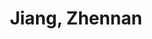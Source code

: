 ---
layout: profile
title: Jiang, Zhennan
name: Jiang, Zhennan
role: Ph.D.
image: /assets/img/team/jiangzhennan.jpg
permalink: /team/jiang-zhennan/
email: stjzn0410@gmail.com
education:
  - degree: Ph.D. Candidate
    institution:  Zhongguancun Academy & Insitute of Automation, Chinese Academy of Sciences
    period: 2024-Present
    advisor: Prof. Yu Chao & Prof. Zhao Dongbin & Prof. Li Haoran
    major: Computer Science
  - degree: B.Sc. 
    institution: Central South University
    period: 2020-2024
    major: Automation
    rank: 1/240

research_areas:
  - Deep Reinforcement Learning
  - Embodied AI
  - Deep Generative Model

biography: |
  Welcome! I’m Jiang Zhennan (江震南), a first-year Ph.D. student in Technology for Computer Applications at the Institute of Automation, Chinese Academy of Sciences (CASIA). I am fortunate to have Prof. Zhao Dongbin (IEEE Fellow) as my chief supervisor, alongside Dr. Li Haoran as my co-supervisor. Currently, I am also undergoing joint training at Zhongguancun Academy, under the mentorship of Prof. Yu Chao.

  My research interests currently focus on reinforcement learning and robotics. In the future, I aim to delve into embodied intelligence technologies and their applications.

publications:
  - title: "Generalizing Consistency Policy to Visual RL with Prioritized Proximal Experience Regularization"
    authors: "Haoran Li, Zhennan Jiang, Yuhui Chen, and Dongbin Zhao"
    venue: "NeurIPS 2024"
    year: 2024
    abstract: "With high-dimensional state spaces, visual reinforcement learning (RL) faces significant challenges in exploitation and exploration, resulting in low sample efficiency and training stability. As a time-efficient diffusion model, although consistency models have been validated in online state-based RL, it is still an open question whether it can be extended to visual RL. In this paper, we investigate the impact of non-stationary distribution and the actor-critic framework on consistency policy in online RL, and find that consistency policy was unstable during the training, especially in visual RL with the high-dimensional state space. To this end, we suggest sample-based entropy regularization to stabilize the policy training, and propose a consistency policy with prioritized proximal experience regularization (CP3ER) to improve sample efficiency. CP3ER achieves new state-of-the-art (SOTA) performance in 21 tasks across DeepMind control suite and Meta-world. To our knowledge, CP3ER is the first method to apply diffusion/consistency models to visual RL and demonstrates the potential of consistency models in visual RL."
    citation: "Li, H., Jiang, Z., Chen, Y., & Zhao, D. (2024). Generalizing consistency policy to visual RL with prioritized proximal experience regularization. In Proceedings of the Thirty-eighth Annual Conference on Neural Information Processing Systems (NeurIPS 2024)."

social:
  - platform: Google Scholar
    url: https://scholar.google.com/citations?user=-AHCSxIAAAAJ&hl=en
    icon: fas fa-graduation-cap
  - platform: GitHub
    url: https://github.com/jzndd
    icon: fab fa-github
  - platform: LinkedIn
    url: https://www.linkedin.com/in/%E9%9C%87%E5%8D%97-%E6%B1%9F-012809309/
    icon: fab fa-linkedin

contact:
  email: stjzn0410@gmail.com
  github: https://github.com/jzndd
  linkedin: https://www.linkedin.com/in/%E9%9C%87%E5%8D%97-%E6%B1%9F-012809309/
  google_scholar: https://scholar.google.com/citations?user=-AHCSxIAAAAJ&hl=en
--- 